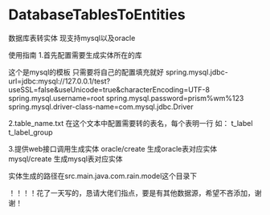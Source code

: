 # DatabaseTablesToEntities
数据库表转实体 现支持mysql以及oracle

使用指南
1.首先配置需要生成实体所在的库

这个是mysql的模板 只需要将自己的配置填充就好
spring.mysql.jdbc-url=jdbc:mysql://127.0.0.1/test?useSSL=false&useUnicode=true&characterEncoding=UTF-8
spring.mysql.username=root
spring.mysql.password=prism%wm%123
spring.mysql.driver-class-name=com.mysql.jdbc.Driver

2.table_name.txt
在这个文本中配置需要转的表名，每个表明一行
如：
t_label
t_label_group

3.提供web接口调用生成实体
oracle/create 生成oracle表对应实体
mysql/create  生成mysql表对应实体

实体生成的路径在src.main.java.com.rain.model这个目录下



！！！！花了一天写的，恳请大佬们指点，要是有其他数据源，希望不吝添加，谢谢！
